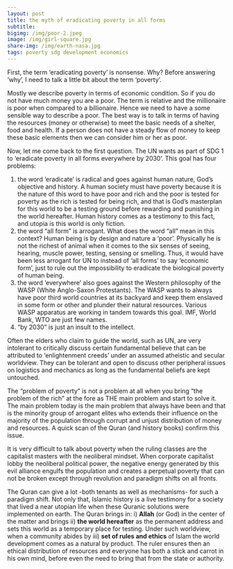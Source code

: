 ```yaml
---
layout: post
title: the myth of eradicating poverty in all forms
subtitle: 
bigimg: /img/poor-2.jpeg
image: /img/girl-square.jpg
share-img: /img/earth-nasa.jpg
tags: poverty sdg development economics
---
```

First, the term ‘eradicating poverty’ is nonsense. Why? Before answering ‘why’, I need to talk a little bit about the term ‘poverty’.

Mostly we describe poverty in terms of economic condition. So if you do not have much money you are a poor. The term is relative and the millionaire is poor when compared to a billionaire. Hence we need to have a some sensible way to describe a poor. The best way is to talk in terms of having the resources (money or otherwise) to meet the basic needs of a shelter, food and health. If a person does not have a steady flow of money to keep these basic elements then we can consider him or her as poor.

Now, let me come back to the first question. The UN wants as part of SDG 1 to ‘eradicate poverty in all forms everywhere by 2030’. This goal has four problems:

1. the word ‘eradicate’ is radical and goes against human nature, God’s objective and history. A human society must have poverty because it is the nature of this word to have poor and rich and the poor is tested for poverty as the rich is tested for being rich, and that is God’s masterplan for this world to be a testing ground before rewarding and punishing in the world hereafter. Human history comes as a testimony to this fact, and utopia is this world is only fiction.
2. the word “all form” is arrogant. What does the word “all” mean in this context? Human being is by design and nature a ‘poor’. Physically he is not the richest of animal when it comes to the six senses of seeing, hearing, muscle power, testing, sensing or smelling. Thus, it would have been less arrogant for UN to instead of ‘all forms’ to say ‘economic form’, just to rule out the impossibility to eradicate the biological poverty of human being.
3. the word ‘everywhere’ also goes against the Western philosophy of the WASP (White Anglo-Saxon Protestants). The WASP wants to always have poor third world countries at its backyard and keep them enslaved in some form or other and plunder their natural resources. Various WASP apparatus are working in tandem towards this goal. IMF, World Bank, WTO are just few names.
4. “by 2030” is just an insult to the intellect.

Often the elders who claim to guide the world, such as UN, are very intolerant to critically discuss certain fundamental believe that can be attributed to ‘enlightenment creeds’ under an assumed atheistic and secular worldview. They can be tolerant and open to discuss other peripheral issues on logistics and mechanics as long as the fundamental beliefs are kept untouched.

The “problem of poverty” is not a problem at all when you bring “the problem of the rich” at the fore as THE main problem and start to solve it. The main problem today is the main problem that always have been and that is the minority group of arrogant elites who extends their influence on the majority of the population through corrupt and unjust distribution of money and resources. A quick scan of the Quran (and history books) confirm this issue.

It is very difficult to talk about poverty when the ruling classes are the capitalist masters with the neoliberal mindset. When corporate capitalist lobby the neoliberal political power, the negative energy generated by this evil alliance engulfs the population and creates a perpetual poverty that can not be broken except through revolution and paradigm shifts on all fronts.

The Quran can give a lot -both tenants as well as mechanisms- for such a paradigm shift. Not only that, Islamic history is a live testimony for a society that lived a near utopian life when these Quranic solutions were implemented on earth. The Quran brings in: i) **Allah** (or God) in the center of the matter and brings ii) **the world hereafter** as the permanent address and sets this world as a temporary place for testing. Under such worldview, when a community abides by iii) **set of rules and ethics** of Islam the world development comes as a natural by product. The ruler ensures then an ethical distribution of resources and everyone has both a stick and carrot in his own mind, before even the need to bring that from the state or authority.